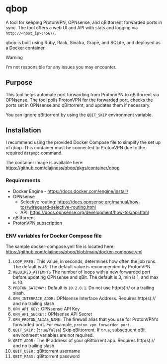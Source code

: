 # qbop
A tool for keeping ProtonVPN, OPNsense, and qBittorrent forwarded ports in sync. The tool offers a web UI and API with stats and logging via `http://<host_ip>:4567/`.

qbop is built using Ruby, Rack, Sinatra, Grape, and SQLite, and deployed as a Docker container.

> [!WARNING]
> I'm not responsible for any issues you may encounter.

## Purpose
This tool helps automate port forwarding from ProtonVPN to qBittorrent via OPNsense. The tool polls ProtonVPN for the forwarded port, checks the ports set in OPNsense and qBittorrent, and updates them if necessary.

You can ignore qBittorrent by using the `QBIT_SKIP` environment variable.

## Installation
I recommend using the provided Docker Compose file to simplify the set up of qbop. This container must be connected to ProtonVPN due to the required `natpmpc` command.

The container image is available here: https://github.com/clajiness/qbop/pkgs/container/qbop

### Requirements
* Docker Engine - https://docs.docker.com/engine/install/
* OPNsense
    * Selective routing: https://docs.opnsense.org/manual/how-tos/wireguard-selective-routing.html
    * API: https://docs.opnsense.org/development/how-tos/api.html
* qBittorrent
* ProtonVPN subscription

### ENV variables for Docker Compose file
The sample docker-compose.yml file is located here:
https://github.com/clajiness/qbop/blob/main/docker-compose.yml

1. `LOOP_FREQ:` This value, in seconds, determines how often the job runs. The default is `45`. The default value is recommended by ProtonVPN.
2. `REQUIRED_ATTEMPTS` The number of loops with a new forwarded port before updating OPNsense and qBit. The default is 3, min is 1, and max is 10.
3. `PROTON_GATEWAY:` Default is `10.2.0.1`. Do not use http(s):// or a trailing slash.
4. `OPN_INTERFACE_ADDR:` OPNsense Interface Address. Requires http(s):// and no trailing slash.
5. `OPN_API_KEY:` OPNsense API Key
6. `OPN_API_SECRET:` OPNsense API Secret
7. `OPN_PROTON_ALIAS_NAME:` The firewall alias that you use for ProtonVPN's forwarded port. For example, `proton_vpn_forwarded_port`.
8. `QBIT_SKIP:` [`true`/`false`] Skip qBittorrent. If `true`, subsequent qBit environment variables are not required.
9. `QBIT_ADDR:` The IP address of your qBittorrent app. Requires http(s):// and no trailing slash.
10. `QBIT_USER:` qBittorrent username
11. `QBIT_PASS:` qBittorrent password
